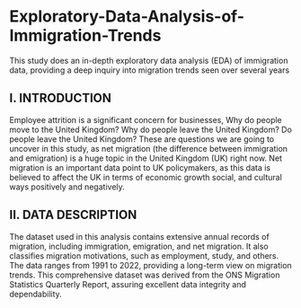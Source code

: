 # Exploratory-Data-Analysis-of-Immigration-Trends
This study does an in-depth exploratory data analysis (EDA) of immigration data, providing a deep inquiry into migration trends seen over several years

I.	INTRODUCTION 
---
Employee attrition is a significant concern for businesses, Why do people move to the United Kingdom? Why do people leave the United Kingdom? Do people leave the United Kingdom? These are questions we are going to uncover in this study, as net migration (the difference between immigration and emigration) is a huge topic in the United Kingdom (UK) right now. Net migration is an important data point to UK policymakers, as this data is believed to affect the UK in terms of economic growth social, and cultural ways positively and negatively.

II.	DATA DESCRIPTION
----
The dataset used in this analysis contains extensive annual records of migration, including immigration, emigration, and net migration. It also classifies migration motivations, such as employment, study, and others. The data ranges from 1991 to 2022, providing a long-term view on migration trends. This comprehensive dataset was derived from the ONS Migration Statistics Quarterly Report, assuring excellent data integrity and dependability.
